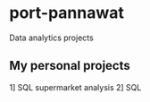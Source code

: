 # port-pannawat
Data analytics projects 

## My personal projects 
1] SQL supermarket analysis
2] SQL 
